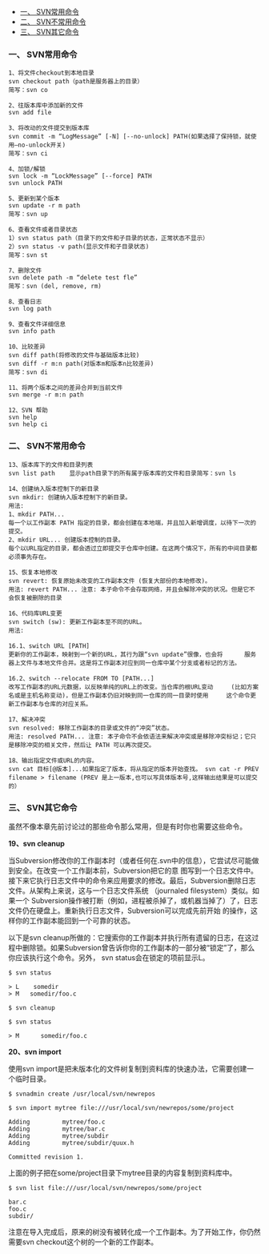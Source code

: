 
<!-- TOC -->

- [一、 SVN常用命令](#一-svn常用命令)
- [二、 SVN不常用命令](#二-svn不常用命令)
- [三、 SVN其它命令](#三-svn其它命令)

<!-- /TOC -->

### 一、 SVN常用命令

    1、将文件checkout到本地目录
    svn checkout path（path是服务器上的目录）
    简写：svn co

    2、往版本库中添加新的文件
    svn add file

    3、将改动的文件提交到版本库
    svn commit -m “LogMessage” [-N] [--no-unlock] PATH(如果选择了保持锁，就使用–no-unlock开关)
    简写：svn ci

    4、加锁/解锁
    svn lock -m “LockMessage” [--force] PATH
    svn unlock PATH

    5、更新到某个版本
    svn update -r m path
    简写：svn up

    6、查看文件或者目录状态
    1）svn status path（目录下的文件和子目录的状态，正常状态不显示）
    2）svn status -v path(显示文件和子目录状态)
    简写：svn st

    7、删除文件
    svn delete path -m “delete test fle”
    简写：svn (del, remove, rm)

    8、查看日志
    svn log path

    9、查看文件详细信息
    svn info path

    10、比较差异
    svn diff path(将修改的文件与基础版本比较)
    svn diff -r m:n path(对版本m和版本n比较差异)
    简写：svn di

    11、将两个版本之间的差异合并到当前文件
    svn merge -r m:n path

    12、SVN 帮助
    svn help
    svn help ci
 

### 二、 SVN不常用命令

    13、版本库下的文件和目录列表
    svn list path    显示path目录下的所有属于版本库的文件和目录简写：svn ls

    14、创建纳入版本控制下的新目录
    svn mkdir: 创建纳入版本控制下的新目录。
    用法: 
    1、mkdir PATH...
    每一个以工作副本 PATH 指定的目录，都会创建在本地端，并且加入新增调度，以待下一次的提交。
    2、mkdir URL... 创建版本控制的目录。 
    每个以URL指定的目录，都会透过立即提交于仓库中创建。在这两个情况下，所有的中间目录都必须事先存在。

    15、恢复本地修改
    svn revert: 恢复原始未改变的工作副本文件 (恢复大部份的本地修改)。
    用法: revert PATH... 注意: 本子命令不会存取网络，并且会解除冲突的状况。但是它不会恢复被删除的目录

    16、代码库URL变更
    svn switch (sw): 更新工作副本至不同的URL。
    用法: 

    16.1、switch URL [PATH]        
    更新你的工作副本，映射到一个新的URL，其行为跟“svn update”很像，也会将      服务器上文件与本地文件合并。这是将工作副本对应到同一仓库中某个分支或者标记的方法。 

    16.2、switch --relocate FROM TO [PATH...]   
    改写工作副本的URL元数据，以反映单纯的URL上的改变。当仓库的根URL变动     (比如方案名或是主机名称变动)，但是工作副本仍旧对映到同一仓库的同一目录时使用     这个命令更新工作副本与仓库的对应关系。

    17、解决冲突
    svn resolved: 移除工作副本的目录或文件的“冲突”状态。
    用法: resolved PATH... 注意: 本子命令不会依语法来解决冲突或是移除冲突标记；它只是移除冲突的相关文件，然后让 PATH 可以再次提交。

    18、输出指定文件或URL的内容。
    svn cat 目标[@版本]...如果指定了版本，将从指定的版本开始查找。 svn cat -r PREV filename > filename (PREV 是上一版本,也可以写具体版本号,这样输出结果是可以提交的）
 

### 三、 SVN其它命令

虽然不像本章先前讨论过的那些命令那么常用，但是有时你也需要这些命令。 

**19、svn cleanup**

当Subversion修改你的工作副本时（或者任何在.svn中的信息），它尝试尽可能做到安全。在改变一个工作副本前，Subversion把它的意 图写到一个日志文件中。接下来它执行日志文件中的命令来应用要求的修改。最后，Subversion删除日志文件。从架构上来说，这与一个日志文件系统 （journaled filesystem）类似。如果一个 Subversion操作被打断（例如，进程被杀掉了，或机器当掉了）了，日志文件仍在硬盘上。重新执行日志文件，Subversion可以完成先前开始 的操作，这样你的工作副本能回到一个可靠的状态。 

以下是svn cleanup所做的：它搜索你的工作副本并执行所有遗留的日志，在这过程中删除锁。如果Subversion曾告诉你你的工作副本的一部分被“锁定”了，那么你应该执行这个命令。另外， svn status会在锁定的项前显示L。 

```
$ svn status
```

    > L    somedir
    > M   somedir/foo.c 

```
$ svn cleanup
```

```
$ svn status
```

    > M      somedir/foo.c

**20、svn import**

使用svn import是把未版本化的文件树复制到资料库的快速办法，它需要创建一个临时目录。 

```$ svnadmin create /usr/local/svn/newrepos```

```$ svn import mytree file:///usr/local/svn/newrepos/some/project```

    Adding         mytree/foo.c
    Adding         mytree/bar.c
    Adding         mytree/subdir
    Adding         mytree/subdir/quux.h

    Committed revision 1.

上面的例子把在some/project目录下mytree目录的内容复制到资料库中。 

```$ svn list file:///usr/local/svn/newrepos/some/project```

    bar.c
    foo.c
    subdir/

注意在导入完成后，原来的树没有被转化成一个工作副本。为了开始工作，你仍然需要svn checkout这个树的一个新的工作副本。


